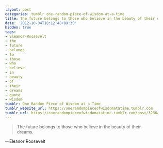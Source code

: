 ```yaml
---
layout: post
categories: tumblr one-random-piece-of-wisdom-at-a-time
title: The future belongs to those who believe in the beauty of their dreams.
date: '2012-10-04T18:12:48+09:30'
hidden: true
tags:
- Eleanor-Roosevelt
- the
- future
- belongs
- to
- those
- who
- believe
- in
- beauty
- of
- their
- dreams
- quote
- wisdom
tumblr: One Random Piece of Wisdom at a Time
tumblr_website_url: https://onerandompieceofwisdomatatime.tumblr.com
tumblr_url: https://onerandompieceofwisdomatatime.tumblr.com/post/32864242180/the-future-belongs-to-those-who-believe-in-the
---
```

> The future belongs to those who believe in the beauty of their dreams.

—Eleanor Roosevelt
